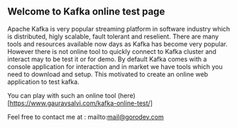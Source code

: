 ## Welcome to  Kafka online test page

Apache Kafka is very popular streaming platform in software industry which is distributed, higly scalable, fault tolerant and reselient.
There are many tools and resources available now days as Kafka has become very popular.
However there is not online tool to quickly connect to Kafka cluster and interact may to be test it or for demo.
By default Kafka comes with a console application for interaction and in market we have tools which you need to download and setup.
This motivated to create an online web application to test kafka.

You can play with such an online tool (here)[https://www.gauravsalvi.com/kafka-online-test/]

Feel free to contact me at : mailto:mail@gorodev.com
